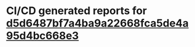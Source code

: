 # CI/CD generated reports for [d5d6487bf7a4ba9a22668fca5de4a95d4bc668e3](https://github.com/hydephp/develop/commit/d5d6487bf7a4ba9a22668fca5de4a95d4bc668e3)

